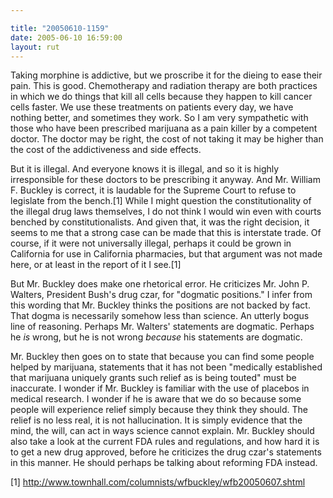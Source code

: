 ```yaml
---

title: "20050610-1159"
date: 2005-06-10 16:59:00
layout: rut
---
```


<p>Taking morphine is addictive, but we proscribe it for the dieing
to ease their pain.  This is good.  Chemotherapy and radiation
therapy are both practices in which we do things that kill all
cells because they happen to kill cancer cells faster.  We use
these treatments on patients every day, we have nothing better, and
sometimes they work.  So I am very sympathetic with those who have
been prescribed marijuana as a pain killer by a competent doctor.
The doctor may be right, the cost of not taking it may be higher
than the cost of the addictiveness and side effects.</p>

<p>But it is illegal.  And everyone knows it is illegal, and so
it is highly irresponsible for these doctors to be prescribing it
anyway.  And Mr. William F. Buckley is correct, it is laudable for
the Supreme Court to refuse to legislate from the bench.[1] While
I might question the constitutionality of the illegal drug laws
themselves, I do not think I would win even with courts benched by
constitutionalists.  And given that, it was the right decision, it
seems to me that a strong case can be made that this is interstate
trade.  Of course, if it were not universally illegal, perhaps
it could be grown in California for use in California pharmacies,
but that argument was not made here, or at least in the report of
it I see.[1]</p>

<p>But Mr. Buckley does make one rhetorical error.  He criticizes
Mr. John P. Walters, President Bush's drug czar, for "dogmatic
positions."  I infer from this wording that Mr. Buckley thinks the
positions are not backed by fact.  That dogma is necessarily somehow
less than science.  An utterly bogus line of reasoning.  Perhaps
Mr. Walters' statements are dogmatic.  Perhaps he <em>is</em> wrong,
but he is not wrong <em>because</em> his statements are dogmatic.</p>

<p>Mr. Buckley then goes on to state that because you can find
some people helped by marijuana, statements that it has not been
"medically established that marijuana uniquely grants such relief
as is being touted" must be inaccurate.  I wonder if Mr. Buckley is
familiar with the use of placebos in medical research.  I wonder
if he is aware that we do so because some people will experience
relief simply because they think they should.  The relief is no less
real, it is not hallucination.  It is simply evidence that the mind,
the will, can act in ways science cannot explain.  Mr. Buckley
should also take a look at the current FDA rules and regulations,
and how hard it is to get a new drug approved, before he criticizes
the drug czar's statements in this manner.  He should perhaps be
talking about reforming FDA instead.</p>

[1] http://www.townhall.com/columnists/wfbuckley/wfb20050607.shtml

